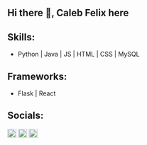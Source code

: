 ## Hi there 👋, Caleb Felix here


<!--  ![Caleb Felix's GitHub stats](https://github-readme-stats.vercel.app/api?username=calebfelix&show_icons=true&theme=react) 


[![Top Langs](https://github-readme-stats.vercel.app/api/top-langs/?username=calebfelix)](https://github.com/anuraghazra/github-readme-stats)  -->



## Skills:
+ Python | Java | JS | HTML | CSS | MySQL

## Frameworks:
+ Flask | React

## Socials:

[<img src=http://i.imgur.com/0o48UoR.png alt='github' height='20'>](https://github.com/https://github.com/calebfelix)  [<img src='https://cdn.jsdelivr.net/npm/simple-icons@3.0.1/icons/instagram.svg' alt='instagram' height='20'>](https://www.instagram.com/cat10nn/)  [<img src='https://cdn.jsdelivr.net/npm/simple-icons@3.0.1/icons/icloud.svg' alt='website' height='20'>](https://calebfelix.github.io/)  

